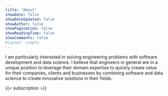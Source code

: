 ```yaml
---
title: "About"
showDate: false
showDateUpdated: false
showAuthor: false
showPagination: false
showReadingTime: false
showComments: false
#layout: simple
---
```


I am particularly interested in solving engineering problems with software development and data science.
I believe that engineers in general are in a unique position to leverage their domain expertise
to quickly create value for their companies, clients and businesses by combining software and data science
to create innovative solutions in their fields.

{{< subscription >}}